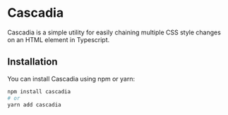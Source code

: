 # Cascadia

Cascadia is a simple utility for easily chaining multiple CSS style changes on an HTML element in Typescript.

## Installation

You can install Cascadia using npm or yarn:

```bash
npm install cascadia
# or
yarn add cascadia
